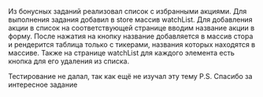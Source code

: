 Из бонусных заданий реализовал список с избранными акциями.
Для выполнения задания добавил в store массив watchList. Для добавления акции в список на соответствующей странице вводим название акции в форму. После нажатия на кнопку название добавляется в массив стора и рендерится таблица только с тикерами, названия которых находятся в массиве. Также на странице watchList для каждого элемента есть кнопка для его удаления из списка.

Тестирование не далал, так как ещё не изучал эту тему
P.S. Спасибо за интересное задание
